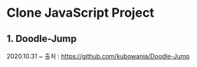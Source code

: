 # Clone JavaScript Project

## 1. Doodle-Jump

2020.10.31 ~ 
출처 : https://github.com/kubowania/Doodle-Jump